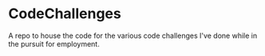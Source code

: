 # CodeChallenges
A repo to house the code for the various code challenges I've done while in the pursuit for employment.
